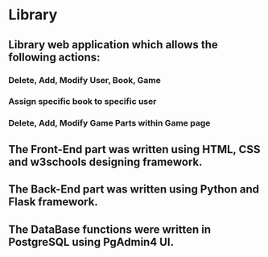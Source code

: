 # Library
## Library web application which allows the following actions:
### Delete, Add, Modify User, Book, Game
### Assign specific book to specific user
### Delete, Add, Modify Game Parts within Game page

## The Front-End part was written using HTML, CSS and w3schools designing framework.
## The Back-End part was written using Python and Flask framework.
## The DataBase functions were written in PostgreSQL using PgAdmin4 UI.
